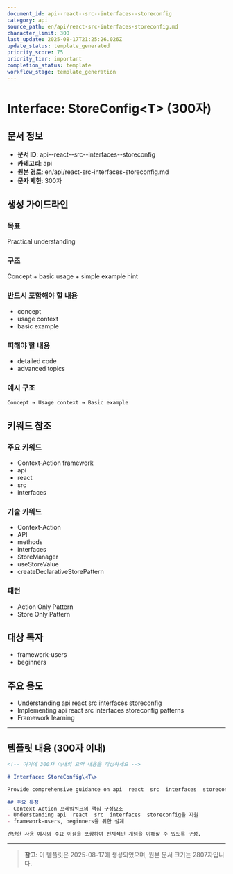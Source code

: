 ```yaml
---
document_id: api--react--src--interfaces--storeconfig
category: api
source_path: en/api/react-src-interfaces-storeconfig.md
character_limit: 300
last_update: 2025-08-17T21:25:26.026Z
update_status: template_generated
priority_score: 75
priority_tier: important
completion_status: template
workflow_stage: template_generation
---
```


# Interface: StoreConfig\<T\> (300자)

## 문서 정보
- **문서 ID**: api--react--src--interfaces--storeconfig
- **카테고리**: api
- **원본 경로**: en/api/react-src-interfaces-storeconfig.md
- **문자 제한**: 300자

## 생성 가이드라인

### 목표
Practical understanding

### 구조
Concept + basic usage + simple example hint

### 반드시 포함해야 할 내용
- concept
- usage context
- basic example

### 피해야 할 내용  
- detailed code
- advanced topics

### 예시 구조
```
Concept → Usage context → Basic example
```

## 키워드 참조

### 주요 키워드
- Context-Action framework
- api
- react
- src
- interfaces

### 기술 키워드
- Context-Action
- API
- methods
- interfaces
- StoreManager
- useStoreValue
- createDeclarativeStorePattern

### 패턴
- Action Only Pattern
- Store Only Pattern

## 대상 독자
- framework-users
- beginners

## 주요 용도
- Understanding api  react  src  interfaces  storeconfig
- Implementing api  react  src  interfaces  storeconfig patterns
- Framework learning

---

## 템플릿 내용 (300자 이내)

```markdown
<!-- 여기에 300자 이내의 요약 내용을 작성하세요 -->

# Interface: StoreConfig\<T\>

Provide comprehensive guidance on api  react  src  interfaces  storeconfig

## 주요 특징
- Context-Action 프레임워크의 핵심 구성요소
- Understanding api  react  src  interfaces  storeconfig을 지원
- framework-users, beginners을 위한 설계

간단한 사용 예시와 주요 이점을 포함하여 전체적인 개념을 이해할 수 있도록 구성.
```

---

> **참고**: 이 템플릿은 2025-08-17에 생성되었으며, 
> 원본 문서 크기는 2807자입니다.
